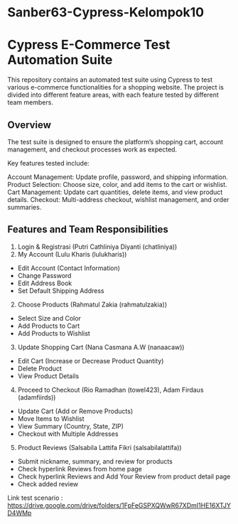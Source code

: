 # Sanber63-Cypress-Kelompok10
# Cypress E-Commerce Test Automation Suite

This repository contains an automated test suite using Cypress to test various e-commerce functionalities for a shopping website. The project is divided into different feature areas, with each feature tested by different team members.

## Overview

The test suite is designed to ensure the platform’s shopping cart, account management, and checkout processes work as expected.

Key features tested include:

Account Management: Update profile, password, and shipping information.
Product Selection: Choose size, color, and add items to the cart or wishlist.
Cart Management: Update cart quantities, delete items, and view product details.
Checkout: Multi-address checkout, wishlist management, and order summaries.

## Features and Team Responsibilities
1. Login & Registrasi (Putri Cathliniya Diyanti (chatliniya))
1. My Account (Lulu Kharis (lulukharis))
- Edit Account (Contact Information)
- Change Password
- Edit Address Book
- Set Default Shipping Address
2. Choose Products (Rahmatul Zakia (rahmatulzakia))
- Select Size and Color
- Add Products to Cart
- Add Products to Wishlist
3. Update Shopping Cart (Nana Casmana A.W (nanaacaw))
- Edit Cart (Increase or Decrease Product Quantity)
- Delete Product
- View Product Details
4.  Proceed to Checkout (Rio Ramadhan (towel423), Adam Firdaus (adamfiirds))
- Update Cart (Add or Remove Products)
- Move Items to Wishlist
- View Summary (Country, State, ZIP)
- Checkout with Multiple Addresses
5.  Product Reviews (Salsabila Lattifa Fikri (salsabilalattifa))
- Submit nickname, summary, and review for products
- Check hyperlink Reviews from home page
- Check hyperlink Reviews and Add Your Review from product detail page
- Check added review

Link test scenario : https://drive.google.com/drive/folders/1FpFeGSPXQWwR67XDmI1HE16XTJYD4WMp

